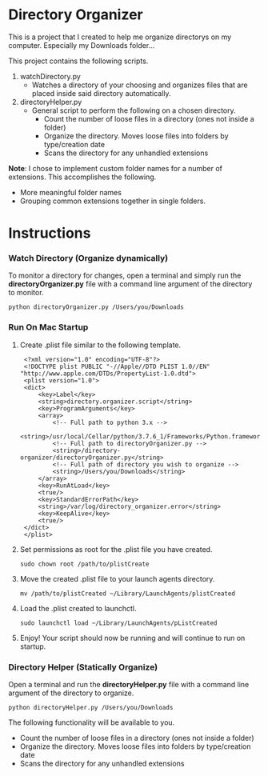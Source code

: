 # Directory Organizer

This is a project that I created to help me organize directorys on my computer. Especially my Downloads folder...

This project contains the following scripts.

1. watchDirectory.py
    * Watches a directory of your choosing and organizes files that are placed inside said directory automatically.
2. directoryHelper.py
    * General script to perform the following on a chosen directory.
        * Count the number of loose files in a directory (ones not inside a folder)
        * Organize the directory. Moves loose files into folders by type/creation date
        * Scans the directory for any unhandled extensions
        
**Note**: I chose to implement custom folder names for a number of extensions. This accomplishes the following.
* More meaningful folder names
* Grouping common extensions together in single folders.

# Instructions

### Watch Directory (Organize dynamically) 

To monitor a directory for changes, open a terminal and simply run the **directoryOrganizer.py** file with a command line argument of the directory to monitor.

    python directoryOrganizer.py /Users/you/Downloads
        
### Run On Mac Startup

1. Create .plist file similar to the following template.

        <?xml version="1.0" encoding="UTF-8"?>
        <!DOCTYPE plist PUBLIC "-//Apple//DTD PLIST 1.0//EN" "http://www.apple.com/DTDs/PropertyList-1.0.dtd">
        <plist version="1.0">
        <dict>
            <key>Label</key>
            <string>directory.organizer.script</string>
            <key>ProgramArguments</key>
            <array>
                <!-- Full path to python 3.x -->
                <string>/usr/local/Cellar/python/3.7.6_1/Frameworks/Python.framework/Versions/3.7/bin/python3.7</string>
                <!-- Full path to directoryOrganizer.py -->
                <string>/directory-organizer/directoryOrganizer.py</string>
                <!-- Full path of directory you wish to organize -->
                <string>/Users/you/Downloads</string>
            </array>
            <key>RunAtLoad</key>
            <true/>
            <key>StandardErrorPath</key>
            <string>/var/log/directory_organizer.error</string>
            <key>KeepAlive</key>
            <true/>
        </dict>
        </plist>
        
2. Set permissions as root for the .plist file you have created.

       sudo chown root /path/to/plistCreate
3. Move the created .plist file to your launch agents directory.

       mv /path/to/plistCreated ~/Library/LaunchAgents/plistCreated
4. Load the .plist created to launchctl.

       sudo launchctl load ~/Library/LaunchAgents/pListCreated
5. Enjoy! Your script should now be running and will continue to run on startup.

### Directory Helper (Statically Organize)

Open a terminal and run the **directoryHelper.py** file with a command line argument of the directory to organize.

    python directoryHelper.py /Users/you/Downloads
    
The following functionality will be available to you.

* Count the number of loose files in a directory (ones not inside a folder)
* Organize the directory. Moves loose files into folders by type/creation date
* Scans the directory for any unhandled extensions